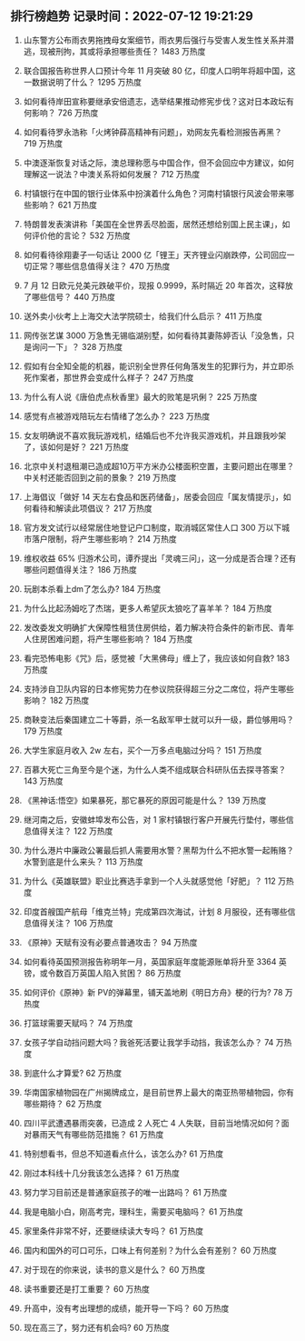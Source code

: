 
## 排行榜趋势 记录时间：2022-07-12 19:21:29
  
  1. 山东警方公布雨衣男拖拽母女案细节，雨衣男后强行与受害人发生性关系并潜逃，现被刑拘，其或将承担哪些责任？ 1483 万热度
    
  2. 联合国报告称世界人口预计今年 11 月突破 80 亿，印度人口明年将超中国，这一数据说明了什么？ 1295 万热度
    
  3. 如何看待岸田宣称要继承安倍遗志，选举结果推动修宪步伐？这对日本政坛有何影响？ 726 万热度
    
  4. 如何看待罗永浩称「火烤钟薛高精神有问题」，劝网友先看检测报告再黑？ 719 万热度
    
  5. 中澳逐渐恢复对话之际，澳总理称愿与中国合作，但不会回应中方建议，如何理解这一说法？中澳关系将如何发展？ 712 万热度
    
  6. 村镇银行在中国的银行业体系中扮演着什么角色？河南村镇银行风波会带来哪些影响？ 621 万热度
    
  7. 特朗普发表演讲称「美国在全世界丢尽脸面，居然还想给别国上民主课」，如何评价他的言论？ 532 万热度
    
  8. 如何看待徐翔妻子一句话让 2000 亿「锂王」天齐锂业闪崩跌停，公司回应一切正常？哪些信息值得关注？ 470 万热度
    
  9. 7 月 12 日欧元兑美元跌破平价，现报 0.9999，系时隔近 20 年首次，这释放了哪些信号？ 440 万热度
    
  10. 送外卖小伙考上上海交大法学院硕士，给我们什么启示？ 411 万热度
    
  11. 网传张艺谋 3000 万急售无锡临湖别墅，如何看待其妻陈婷否认「没急售，只是询问一下」？ 328 万热度
    
  12. 假如有台全知全能的机器，能识别全世界任何角落发生的犯罪行为，并立即杀死作案者，那世界会变成什么样子？ 247 万热度
    
  13. 为什么有人说《唐伯虎点秋香里》最大的败笔是巩俐？ 225 万热度
    
  14. 感觉有点被游戏陪玩左右情绪了怎么办？ 223 万热度
    
  15. 女友明确说不喜欢我玩游戏机，结婚后也不允许我买游戏机，并且跟我吵架了，该如何是好？ 221 万热度
    
  16. 北京中关村退租潮已造成超10万平方米办公楼面积空置，主要问题出在哪里？中关村还能否回到之前的景象？ 219 万热度
    
  17. 上海倡议「做好 14 天左右食品和医药储备」，居委会回应「属友情提示」，如何看待和解读此项倡议？ 217 万热度
    
  18. 官方发文试行以经常居住地登记户口制度，取消城区常住人口 300 万以下城市落户限制，将产生哪些影响？ 214 万热度
    
  19. 维权收益 65% 归游术公司，谭乔提出「灵魂三问」，这一分成是否合理？还有哪些问题值得关注？ 186 万热度
    
  20. 玩剧本杀看上dm了怎么办? 184 万热度
    
  21. 为什么比起汤姆吃了杰瑞，更多人希望灰太狼吃了喜羊羊？ 184 万热度
    
  22. 发改委发文明确扩大保障性租赁住房供给，着力解决符合条件的新市民、青年人住房困难问题，将产生哪些影响？ 184 万热度
    
  23. 看完恐怖电影《咒》后，感觉被「大黑佛母」缠上了，我应该如何自救? 183 万热度
    
  24. 支持涉自卫队内容的日本修宪势力在参议院获得超三分之二席位，将产生哪些影响？ 182 万热度
    
  25. 商鞅变法后秦国建立二十等爵，杀一名敌军甲士就可以升一级，爵位够用吗？ 179 万热度
    
  26. 大学生家庭月收入 2w 左右，买个一万多点电脑过分吗？ 151 万热度
    
  27. 百慕大死亡三角至今是个迷，为什么人类不组成联合科研队伍去探寻答案？ 143 万热度
    
  28. 《黑神话:悟空》如果暴死，那它暴死的原因可能是什么？ 139 万热度
    
  29. 继河南之后，安徽蚌埠发布公告，对 1 家村镇银行客户开展先行垫付，哪些信息值得关注？ 122 万热度
    
  30. 为什么港片中廉政公署最后抓人需要用水警？黑帮为什么不把水警一起贿赂？水警到底是什么来头？ 113 万热度
    
  31. 为什么《英雄联盟》职业比赛选手拿到一个人头就感觉他「好肥」？ 112 万热度
    
  32. 印度首艘国产航母「维克兰特」完成第四次海试，计划 8 月服役，还有哪些信息值得关注？ 106 万热度
    
  33. 《原神》天赋有没有必要点普通攻击？ 94 万热度
    
  34. 如何看待英国预测报告称明年一月，英国家庭年度能源账单将升至 3364 英镑，或令数百万英国人陷入贫困？ 86 万热度
    
  35. 如何评价《原神》新 PV的弹幕里，铺天盖地刷《明日方舟》梗的行为? 78 万热度
    
  36. 打篮球需要天赋吗？ 74 万热度
    
  37. 女孩子学自动挡问题大吗？我爸死活要让我学手动挡，我该怎么办？ 74 万热度
    
  38. 到底什么才算爱? 62 万热度
    
  39. 华南国家植物园在广州揭牌成立，是目前世界上最大的南亚热带植物园，你有哪些期待？ 62 万热度
    
  40. 四川平武遭遇暴雨突袭，已造成 2 人死亡 4 人失联，目前当地情况如何？面对暴雨天气有哪些防范措施？ 61 万热度
    
  41. 特别想看书，但总不知道看点什么，该怎么办? 61 万热度
    
  42. 刚过本科线十几分我该怎么选择？ 61 万热度
    
  43. 努力学习目前还是普通家庭孩子的唯一出路吗？ 61 万热度
    
  44. 我是电脑小白，刚高考完，理科生，需要买电脑吗？ 61 万热度
    
  45. 家里条件非常不好，还要继续读大专吗？ 61 万热度
    
  46. 国内和国外的可口可乐，口味上有何差别？为什么会有差别？ 60 万热度
    
  47. 对于现在的你来说，读书的意义是什么？ 60 万热度
    
  48. 读书重要还是打工重要？ 60 万热度
    
  49. 升高中，没有考出理想的成绩，能开导一下吗？ 60 万热度
    
  50. 现在高三了，努力还有机会吗? 60 万热度
    